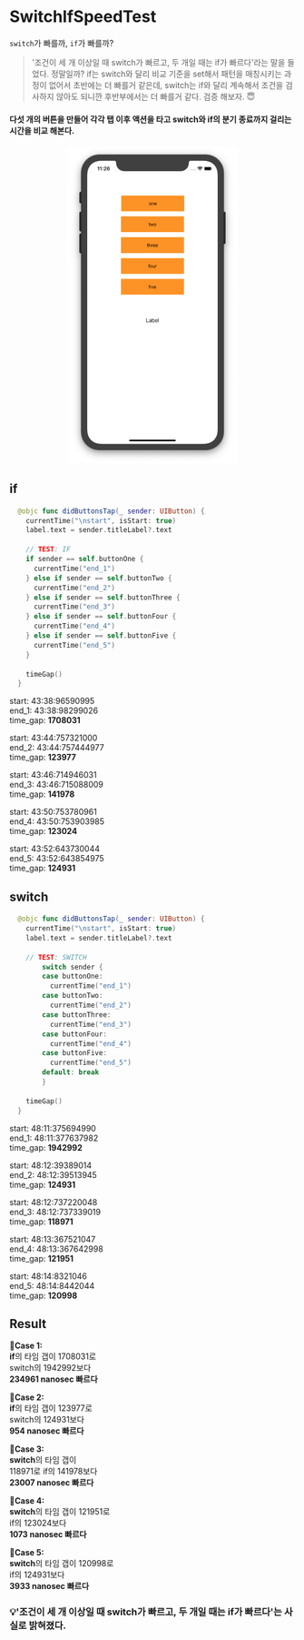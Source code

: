 # SwitchIfSpeedTest

`switch`가 빠를까, `if`가 빠를까?

> '조건이 세 개 이상일 때 switch가 빠르고, 두 개일 때는 if가 빠르다'라는 말을 들었다.
> 정말일까? if는 switch와 달리 비교 기준을 set해서 패턴을 매칭시키는 과정이 없어서 초반에는 더 빠를거 같은데,
> switch는 if와 달리 계속해서 조건을 검사하지 않아도 되니깐 후반부에서는 더 빠를거 같다. 검증 해보자. 😇

#### 다섯 개의 버튼을 만들어 각각 탭 이후 액션을 타고 switch와 if의 분기 종료까지 걸리는 시간을 비교 해본다.<br>

<p align="center">
<img src="./Assets/screenshot.png" width="300">
</p>

## if
```swift
  @objc func didButtonsTap(_ sender: UIButton) {
    currentTime("\nstart", isStart: true)
    label.text = sender.titleLabel?.text
    
    // TEST: IF
    if sender == self.buttonOne {
      currentTime("end_1")
    } else if sender == self.buttonTwo {
      currentTime("end_2")
    } else if sender == self.buttonThree {
      currentTime("end_3")
    } else if sender == self.buttonFour {
      currentTime("end_4")
    } else if sender == self.buttonFive {
      currentTime("end_5")
    }
  
    timeGap()
  }
```
start: 43:38:96590995<br>
end_1: 43:38:98299026<br>
time_gap:  **1708031**<br>

start: 43:44:757321000<br>
end_2: 43:44:757444977<br>
time_gap:  **123977**<br>

start: 43:46:714946031<br>
end_3: 43:46:715088009<br>
time_gap:  **141978**<br>

start: 43:50:753780961<br>
end_4: 43:50:753903985<br>
time_gap:  **123024**<br>

start: 43:52:643730044<br>
end_5: 43:52:643854975<br>
time_gap:  **124931**<br>


## switch
```swift
  @objc func didButtonsTap(_ sender: UIButton) {
    currentTime("\nstart", isStart: true)
    label.text = sender.titleLabel?.text
    
    // TEST: SWITCH
        switch sender {
        case buttonOne:
          currentTime("end_1")
        case buttonTwo:
          currentTime("end_2")
        case buttonThree:
          currentTime("end_3")
        case buttonFour:
          currentTime("end_4")
        case buttonFive:
          currentTime("end_5")
        default: break
        }
    
    timeGap()
  }
```
start: 48:11:375694990<br>
end_1: 48:11:377637982<br>
time_gap:  **1942992**<br>

start: 48:12:39389014<br>
end_2: 48:12:39513945<br>
time_gap:  **124931**<br>

start: 48:12:737220048<br>
end_3: 48:12:737339019<br>
time_gap:  **118971**<br>

start: 48:13:367521047<br>
end_4: 48:13:367642998<br>
time_gap:  **121951**<br>

start: 48:14:8321046<br>
end_5: 48:14:8442044<br>
time_gap:  **120998**<br>

## Result

**🚩Case 1:**<br>
**if**의 타임 갭이 1708031로<br>
switch의 1942992보다<br>
**234961 nanosec 빠르다**<br>

**🚩Case 2:**<br>
**if**의 타임 갭이 123977로<br>
switch의 124931보다<br>
**954 nanosec 빠르다**<br>

**🚩Case 3:**<br>
**switch**의 타임 갭이<br> 
118971로 if의 141978보다<br> 
**23007 nanosec 빠르다**<br>

**🚩Case 4:**<br>
**switch**의 타임 갭이 121951로<br> 
if의 123024보다<br>
**1073 nanosec 빠르다**<br>

**🚩Case 5:**<br>
**switch**의 타임 갭이 120998로<br> 
if의 124931보다<br>
**3933 nanosec 빠르다**<br>

### 💡'조건이 세 개 이상일 때 switch가 빠르고, 두 개일 때는 if가 빠르다'는 사실로 밝혀졌다.
